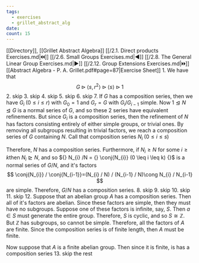 ```yaml
---
tags:
  - exercises
  - grillet_abstract_alg
date:
count: 15
---
```

[[Directory]], [[Grillet Abstract Algebra]]
[[/2.1. Direct products Exercises.md|🞀🞀]] [[/2.6. Small Groups Exercises.md|◀]] [[/2.8. The General Linear Group Exercises.md|▶]] [[/2.12. Group Extensions Exercises.md|🞂🞂]]
[[Abstract Algebra - P. A. Grillet.pdf#page=87|Exercise Sheet]]
1. 
We have that
$$
G \rhd\langle s,\, r^{2} \rangle \rhd \langle s \rangle \rhd {1}
$$
2. skip
3. skip
4. skip
5. skip
6. skip
7. 
If $G$ has a composition series, then we have ${} G_{i}\;(0\leq i\leq r) {}$ with ${} G_{0}=1 {}$ and ${} G_{r}=G {}$ with ${} G_{i} /G_{i-1} {}$ simple. Now ${} 1\trianglelefteq N\trianglelefteq G {}$ is a normal series of $G$, and so these 2 series have equivalent refinements. But since ${} G_{i}$ is a composition series, then the refinement of $N$ has factors consisting entirely of either simple groups, or trivial ones. By removing all subgroups resulting in trivial factors, we reach a composition series of $G$ containing $N {}$. Call that composition series ${} N_{i} \;(0\leq i\leq s) {}$

Therefore, ${} N$ has a composition series. Furthermore, if ${} N_{i}\geq N {}$ for some ${} i\geq k {}$then ${} N_{i}\trianglerighteq N {}$, and so ${} N_{i} /N = {} \conj{N_{i}} (0 \leq i \leq k) {}$ is a normal series of ${} G / N {}$, and it's factors
$$
\conj{N_{i}} / \conj{N_{i-1}}=(N_{i} / N) / (N_{i-1} / N)\cong N_{i} / N_{i-1}
$$
are simple. Therefore, $G/N$ has a composition series.
8. skip
9. skip
10. skip
11. skip
12. 
Suppose that an abelian group $A {}$ has a composition series. Then all of it's factors are abelian. Since these factors are simple, then they must have no subgroups. Suppose one of these factors is infinite, say, $S {}$. Then ${} a \in S {}$ must generate the entire group. Therefore, $S$ is cyclic, and so ${} S \cong \mathbb{Z} {}$. But $\mathbb{Z}$ has subgroups, so cannot be simple. Therefore, all the factors of $A$ are finite. Since the composition series is of finite length, then $A$ must be finite.

Now suppose that $A$ is a finite abelian group. Then since it is finite, is has a composition series
13. skip the rest